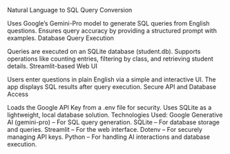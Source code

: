 Natural Language to SQL Query Conversion

Uses Google’s Gemini-Pro model to generate SQL queries from English questions.
Ensures query accuracy by providing a structured prompt with examples.
Database Query Execution

Queries are executed on an SQLite database (student.db).
Supports operations like counting entries, filtering by class, and retrieving student details.
Streamlit-based Web UI

Users enter questions in plain English via a simple and interactive UI.
The app displays SQL results after query execution.
Secure API and Database Access

Loads the Google API Key from a .env file for security.
Uses SQLite as a lightweight, local database solution.
Technologies Used:
Google Generative AI (gemini-pro) – For SQL query generation.
SQLite – For database storage and queries.
Streamlit – For the web interface.
Dotenv – For securely managing API keys.
Python – For handling AI interactions and database execution.
